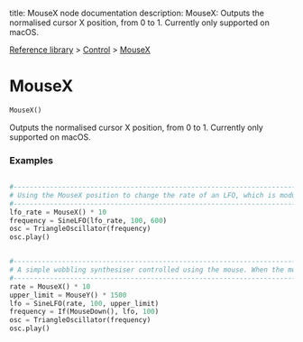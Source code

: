 title: MouseX node documentation
description: MouseX: Outputs the normalised cursor X position, from 0 to 1. Currently only supported on macOS.

[Reference library](../../index.md) > [Control](../index.md) > [MouseX](index.md)

# MouseX

```python
MouseX()
```

Outputs the normalised cursor X position, from 0 to 1. Currently only supported on macOS.

### Examples

```python

#-------------------------------------------------------------------------------
# Using the MouseX position to change the rate of an LFO, which is modulating an oscillator's frequency
#-------------------------------------------------------------------------------
lfo_rate = MouseX() * 10
frequency = SineLFO(lfo_rate, 100, 600)
osc = TriangleOscillator(frequency)
osc.play()

```

```python

#-------------------------------------------------------------------------------
# A simple wobbling synthesiser controlled using the mouse. When the mouse is clicked, as detected by MouseDown(), an LFO is activated and affects the oscillator's frequency. MouseX position changes the rate of the LFO. MouseY position changes the upper frequency limit, affecting pitch.
#-------------------------------------------------------------------------------
rate = MouseX() * 10
upper_limit = MouseY() * 1500
lfo = SineLFO(rate, 100, upper_limit)
frequency = If(MouseDown(), lfo, 100)
osc = TriangleOscillator(frequency)
osc.play()

```

